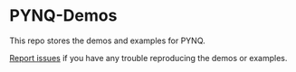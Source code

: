 # PYNQ-Demos

This repo stores the demos and examples for PYNQ.

<a href="https://github.com/Xilinx/PYNQ-Dev" target="_blank">Report issues</a> 
if you have any trouble reproducing the demos or examples.

